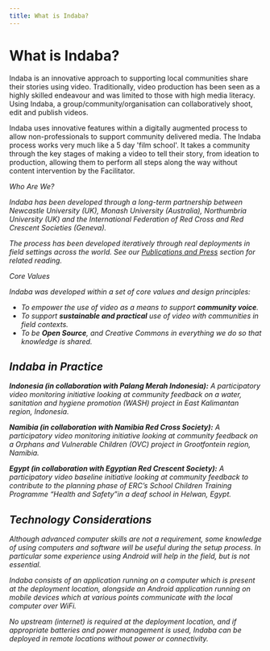 ```yaml
---
title: What is Indaba?
---
```


<ReadTime />

# What is Indaba?

<Leader>

Indaba is an innovative approach to supporting local communities share their stories using video. Traditionally, video production has been seen as a highly skilled endeavour and was limited to those with high media literacy. Using Indaba, a group/community/organisation can collaboratively shoot, edit and publish videos.

<!-- Indaba is a process to support collaborative film-making by non-professionals. It supports the entire process from commissioning content, helping contributors capture high value content, to creating edits \(stories\) representing their narratives. -->

Indaba uses innovative features within a digitally augmented process to allow non-professionals to support community delivered media. The Indaba process works very much like a 5 day 'film school'. It takes a community through the key stages of making a video to tell their story, from ideation to production, allowing them to perform all steps along the way without content intervention by the Facilitator.

<el-divider content-position="left"><i class="el-icon-user"/> Who Are We?</el-divider>

Indaba has been developed through a long-term partnership between Newcastle University (UK), Monash University (Australia), Northumbria University (UK) and the International Federation of Red Cross and Red Crescent Societies (Geneva).

The process has been developed iteratively through real deployments in field settings across the world. See our [Publications and Press](/guide/pubs/) section for related reading.

<el-divider content-position="left"><i class="el-icon-trophy"/> Core Values</el-divider>

Indaba was developed within a set of core values and design principles:

- To empower the use of video as a means to support **community voice**.
- To support **sustainable and practical** use of video with communities in field contexts.
- To be **Open Source**, and Creative Commons in everything we do so that knowledge is shared.

</Leader>

## Indaba in Practice

**Indonesia (in collaboration with Palang Merah Indonesia):** A participatory video monitoring initiative looking at community feedback on a water, sanitation and hygiene promotion (WASH) project in East Kalimantan region, Indonesia.

<YouTube id="6N8y-uMrMe8" />

**Namibia (in collaboration with Namibia Red Cross Society):** A participatory video monitoring initiative looking at community feedback on a Orphans and Vulnerable Children (OVC) project in Grootfontein region, Namibia.

<YouTube id="n7yMINp1dCQ" />

**Egypt (in collaboration with Egyptian Red Crescent Society):** A participatory video baseline initiative looking at community feedback to contribute to the planning phase of ERC’s School Children Training Programme “Health and Safety”in a deaf school in Helwan, Egypt.

<YouTube id="KNRztuM_J8Q" />

## Technology Considerations

Although advanced computer skills are not a requirement, some knowledge of using computers and software will be useful during the setup process. In particular some experience using Android will help in the field, but is not essential.

Indaba consists of an application running on a computer which is present at the deployment location, alongside an Android application running on mobile devices which at various points communicate with the local computer over WiFi.

No upstream \(internet\) is required at the deployment location, and if appropriate batteries and power management is used, Indaba can be deployed in remote locations without power or connectivity.
